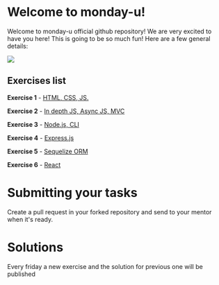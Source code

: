 # Welcome to monday-u!

Welcome to monday-u official github repository! We are very excited to have you here!
This is going to be so much fun! Here are a few general details:

![](https://i.ytimg.com/vi/6_zFLsW7z2E/maxresdefault.jpg)

## Exercises list

**Exercise 1** - [HTML, CSS, JS.](https://github.com/asshishkova/monday-u-exercises/tree/ex3/src/ex1)

**Exercise 2** - [In depth JS, Async JS, MVC](https://github.com/asshishkova/monday-u-exercises/tree/ex3/src/ex2)

**Exercise 3** - [Node.js, CLI](https://github.com/asshishkova/monday-u-exercises/tree/ex3/src/ex3)

**Exercise 4** - [Express.js](https://github.com/monday-u-com/monday-u-exercises/tree/main/src/ex4)

**Exercise 5** - [Sequelize ORM](https://github.com/monday-u-com/monday-u-exercises/tree/master/src/ex5)

**Exercise 6** - [React](https://github.com/monday-u-com/monday-u-exercises/tree/master/src/ex6)

# Submitting your tasks
Create a pull request in your forked repository and send to your mentor when it's ready.

# Solutions

Every friday a new exercise and the solution for previous one will be published
